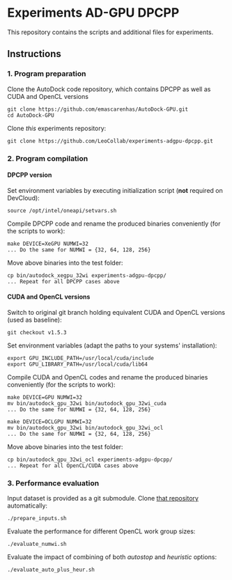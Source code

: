 # Experiments AD-GPU DPCPP

This repository contains the scripts and additional files for experiments.

## Instructions

### 1. Program preparation

Clone the AutoDock code repository, which contains DPCPP as well as CUDA and OpenCL versions

```
git clone https://github.com/emascarenhas/AutoDock-GPU.git
cd AutoDock-GPU
```

Clone _this_ experiments repository:

```
git clone https://github.com/LeoCollab/experiments-adgpu-dpcpp.git
```

### 2. Program compilation

#### DPCPP version

Set environment variables by executing initialization script (**not** required on DevCloud):

```
source /opt/intel/oneapi/setvars.sh
```

Compile DPCPP code and rename the produced binaries conveniently (for the scripts to work):

```
make DEVICE=XeGPU NUMWI=32
... Do the same for NUMWI = {32, 64, 128, 256}
```

Move above binaries into the test folder:

```
cp bin/autodock_xegpu_32wi experiments-adgpu-dpcpp/
... Repeat for all DPCPP cases above
```

#### CUDA and OpenCL versions

Switch to original git branch holding equivalent CUDA and OpenCL versions (used as baseline):

```
git checkout v1.5.3
```

Set environment variables (adapt the paths to your systems' installation):

```
export GPU_INCLUDE_PATH=/usr/local/cuda/include
export GPU_LIBRARY_PATH=/usr/local/cuda/lib64
```

Compile CUDA and OpenCL codes and rename the produced binaries conveniently (for the scripts to work):

```
make DEVICE=GPU NUMWI=32
mv bin/autodock_gpu_32wi bin/autodock_gpu_32wi_cuda
... Do the same for NUMWI = {32, 64, 128, 256}
```

```
make DEVICE=OCLGPU NUMWI=32
mv bin/autodock_gpu_32wi bin/autodock_gpu_32wi_ocl
... Do the same for NUMWI = {32, 64, 128, 256}
```

Move above binaries into the test folder:

```
cp bin/autodock_gpu_32wi_ocl experiments-adgpu-dpcpp/
... Repeat for all OpenCL/CUDA cases above
```

### 3. Performance evaluation

Input dataset is provided as a git submodule. Clone [that repository](https://gitlab.com/L30nardoSV/ad-gpu_miniset_20.git) automatically: 

```
./prepare_inputs.sh
```

Evaluate the performance for different OpenCL work group sizes:  

```
./evaluate_numwi.sh
```

Evaluate the impact of combining of both _autostop_ and _heuristic_ options: 

```
./evaluate_auto_plus_heur.sh
```
